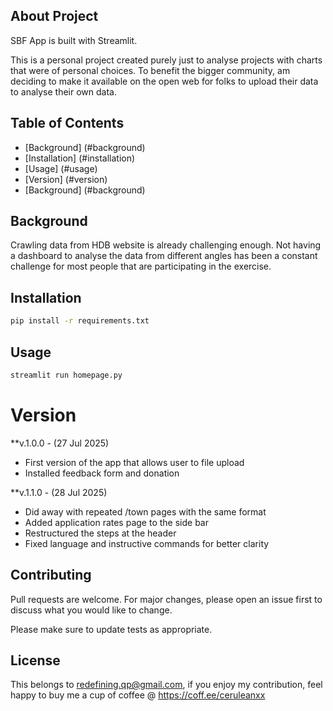 ## About Project
SBF App is built with Streamlit.

This is a personal project created purely just to analyse projects with charts that were of personal choices. To benefit the bigger community, am deciding to make it available on the open web for folks to upload their data to analyse their own data.

## Table of Contents
- [Background] (#background)
- [Installation] (#installation)
- [Usage] (#usage)
- [Version] (#version)
- [Background] (#background)



## Background
Crawling data from HDB website is already challenging enough. Not having a dashboard to analyse the data from different angles has been a constant challenge for most people that are participating in the exercise.

## Installation
```bash
pip install -r requirements.txt
```

## Usage
```bash
streamlit run homepage.py
```

# Version
**v.1.0.0 - (27 Jul 2025)
- First version of the app that allows user to file upload
- Installed feedback form and donation

**v.1.1.0 - (28 Jul 2025)
- Did away with repeated /town pages with the same format
- Added application rates page to the side bar
- Restructured the steps at the header
- Fixed language and instructive commands for better clarity 


## Contributing
Pull requests are welcome. For major changes, please open an issue first
to discuss what you would like to change.

Please make sure to update tests as appropriate.

## License
This belongs to redefining.qp@gmail.com, if you enjoy my contribution, feel happy to buy me a cup of coffee @ https://coff.ee/ceruleanxx
